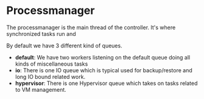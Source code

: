Processmanager
==============


The processmanager is the main thread of the controller. It's where synchronized tasks run and 

By default we have 3 different kind of queues.

-   **default**: We have two workers listening on the default queue doing
    all kinds of miscellaneous tasks
-   **io**: There is one IO queue which is typical used for backup/restore
    and long IO bound related work.
-   **hypervisor**: There is one Hypervisor queue which takes on tasks
    related to VM management.

